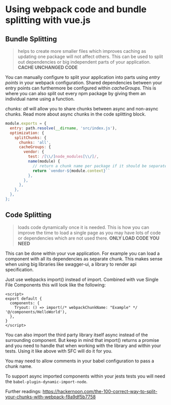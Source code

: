 # Using webpack code and bundle splitting with vue.js

## Bundle Splitting
> helps to create more smaller files which improves caching as updating one package will not affect others. This can be used to split out dependencies or big independent parts of your application. **CACHE UNCHANGED CODE**

You can manually configure to split your application into parts using *entry points* in your webpack configuration. Shared dependencies between your entry points can furthermore be configured within *cacheGroups*. This is where you can also split out every npm package by giving them an individual name using a function.

*chunks: all* will allow you to share chunks between async and non-async chunks. Read more about async chunks in the code splitting block.

```js
module.exports = {
  entry: path.resolve(__dirname, 'src/index.js'),
  optimization: {
    splitChunks: {
      chunks: 'all',
      cacheGroups: {
        vendor: {
          test: /[\\/]node_modules[\\/]/,
          name(module) {
            // return a chunk name per package if it should be separated
            return `vendor-${module.context}``
          },
        },
      },
    },
  },
};
```

## Code Splitting
> loads code dynamically once it is needed. This is how you can improve the time to load a single page as you may have lots of code or dependencies which are not used there.
**ONLY LOAD CODE YOU NEED**

This can be done within your vue application. For example you can load a component with all its dependencies as separate chunk. This makes sense when using big libraries like swagger-ui, a library to render api specification.

Just use webpacks import() instead of import. Combined with vue Single File Components this will look like the following:
```vue
<script>
export default {
  components: {
    Tryout: () => import(/* webpackChunkName: "Example" */ '@/components/HelloWorld'),
  },
}
</script>
```
You can also import the third party library itself async instead of the surrounding component. But keep in mind that import() returns a promise and you need to handle that when working with the library and within your tests. Using it like above with SFC will do it for you.

You may need to allow comments in your babel configuration to pass a chunk name.

To support async imported components within your jests tests you will need the `babel-plugin-dynamic-import-node`.

Further readings:
https://hackernoon.com/the-100-correct-way-to-split-your-chunks-with-webpack-f8a9df5b7758
